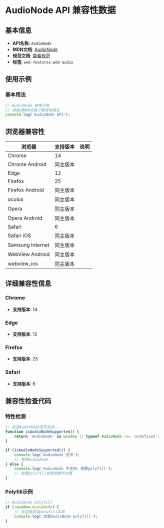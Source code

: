 # AudioNode API 兼容性数据

## 基本信息

- **API名称**: `AudioNode`
- **MDN文档**: [AudioNode](https://developer.mozilla.org/docs/Web/API/AudioNode)
- **规范文档**: [查看规范](https://webaudio.github.io/web-audio-api/#AudioNode)
- **标签**: `web-features:web-audio`

## 使用示例

### 基本用法

```javascript
// AudioNode 使用示例
// 请查阅MDN文档了解具体用法
console.log('AudioNode API');
```

## 浏览器兼容性

| 浏览器 | 支持版本 | 说明 |
|--------|----------|------|
| Chrome | 14 |  |
| Chrome Android | 同主版本 |  |
| Edge | 12 |  |
| Firefox | 25 |  |
| Firefox Android | 同主版本 |  |
| oculus | 同主版本 |  |
| Opera | 同主版本 |  |
| Opera Android | 同主版本 |  |
| Safari | 6 |  |
| Safari iOS | 同主版本 |  |
| Samsung Internet | 同主版本 |  |
| WebView Android | 同主版本 |  |
| webview_ios | 同主版本 |  |

## 详细兼容性信息

### Chrome

- **支持版本**: 14

### Edge

- **支持版本**: 12

### Firefox

- **支持版本**: 25

### Safari

- **支持版本**: 6

## 兼容性检查代码

### 特性检测

```javascript
// 检查AudioNode是否支持
function isAudioNodeSupported() {
    return 'AudioNode' in window || typeof AudioNode !== 'undefined';
}

if (isAudioNodeSupported()) {
    console.log('AudioNode 支持');
    // 使用AudioNode
} else {
    console.log('AudioNode 不支持，需要polyfill');
    // 加载polyfill或使用替代方案
}
```

### Polyfill示例

```javascript
// AudioNode polyfill
if (!window.AudioNode) {
    // 在这里添加polyfill实现
    console.log('加载AudioNode polyfill');
}
```

